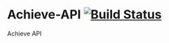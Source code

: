 # Achieve-API [![Build Status](https://travis-ci.org/AchieveMe/achieve-api.svg?branch=master)](https://travis-ci.org/AchieveMe/achieve-api)

Achieve API
